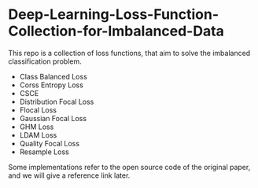 # Deep-Learning-Loss-Function-Collection-for-Imbalanced-Data

This repo is a collection of loss functions, that aim to solve the imbalanced classification problem.

* Class Balanced Loss
* Corss Entropy Loss
* CSCE
* Distribution Focal Loss
* Flocal Loss
* Gaussian Focal Loss
* GHM Loss
* LDAM Loss
* Quality Focal Loss
* Resample Loss

Some implementations refer to the open source code of the original paper, and we will give a reference link later.